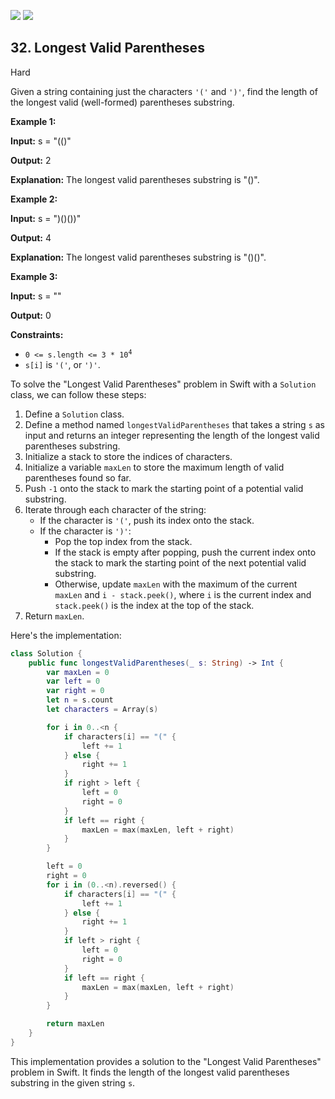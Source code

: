 [![](https://img.shields.io/github/stars/javadev/LeetCode-in-All?label=Stars&style=flat-square)](https://github.com/javadev/LeetCode-in-All)
[![](https://img.shields.io/github/forks/javadev/LeetCode-in-All?label=Fork%20me%20on%20GitHub%20&style=flat-square)](https://github.com/javadev/LeetCode-in-All/fork)

## 32\. Longest Valid Parentheses

Hard

Given a string containing just the characters `'('` and `')'`, find the length of the longest valid (well-formed) parentheses substring.

**Example 1:**

**Input:** s = "(()"

**Output:** 2

**Explanation:** The longest valid parentheses substring is "()". 

**Example 2:**

**Input:** s = ")()())"

**Output:** 4

**Explanation:** The longest valid parentheses substring is "()()". 

**Example 3:**

**Input:** s = ""

**Output:** 0 

**Constraints:**

*   <code>0 <= s.length <= 3 * 10<sup>4</sup></code>
*   `s[i]` is `'('`, or `')'`.

To solve the "Longest Valid Parentheses" problem in Swift with a `Solution` class, we can follow these steps:

1. Define a `Solution` class.
2. Define a method named `longestValidParentheses` that takes a string `s` as input and returns an integer representing the length of the longest valid parentheses substring.
3. Initialize a stack to store the indices of characters.
4. Initialize a variable `maxLen` to store the maximum length of valid parentheses found so far.
5. Push `-1` onto the stack to mark the starting point of a potential valid substring.
6. Iterate through each character of the string:
   - If the character is `'('`, push its index onto the stack.
   - If the character is `')'`:
     - Pop the top index from the stack.
     - If the stack is empty after popping, push the current index onto the stack to mark the starting point of the next potential valid substring.
     - Otherwise, update `maxLen` with the maximum of the current `maxLen` and `i - stack.peek()`, where `i` is the current index and `stack.peek()` is the index at the top of the stack.
7. Return `maxLen`.

Here's the implementation:

```swift
class Solution {
    public func longestValidParentheses(_ s: String) -> Int {
        var maxLen = 0
        var left = 0
        var right = 0
        let n = s.count
        let characters = Array(s)

        for i in 0..<n {
            if characters[i] == "(" {
                left += 1
            } else {
                right += 1
            }
            if right > left {
                left = 0
                right = 0
            }
            if left == right {
                maxLen = max(maxLen, left + right)
            }
        }

        left = 0
        right = 0
        for i in (0..<n).reversed() {
            if characters[i] == "(" {
                left += 1
            } else {
                right += 1
            }
            if left > right {
                left = 0
                right = 0
            }
            if left == right {
                maxLen = max(maxLen, left + right)
            }
        }

        return maxLen
    }
}

```

This implementation provides a solution to the "Longest Valid Parentheses" problem in Swift. It finds the length of the longest valid parentheses substring in the given string `s`.